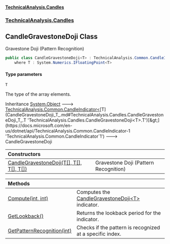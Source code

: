 #### [TechnicalAnalysis.Candles](Atypical.TechnicalAnalysis.Candles.md 'Atypical.TechnicalAnalysis.Candles')
### [TechnicalAnalysis.Candles](Atypical.TechnicalAnalysis.Candles.md#TechnicalAnalysis.Candles 'TechnicalAnalysis.Candles')

## CandleGravestoneDoji<T> Class

Gravestone Doji (Pattern Recognition)

```csharp
public class CandleGravestoneDoji<T> : TechnicalAnalysis.Common.CandleIndicator<T>
    where T : System.Numerics.IFloatingPoint<T>
```
#### Type parameters

<a name='TechnicalAnalysis.Candles.CandleGravestoneDoji_T_.T'></a>

`T`

The type of the array elements.

Inheritance [System.Object](https://docs.microsoft.com/en-us/dotnet/api/System.Object 'System.Object') &#129106; [TechnicalAnalysis.Common.CandleIndicator&lt;](https://docs.microsoft.com/en-us/dotnet/api/TechnicalAnalysis.Common.CandleIndicator-1 'TechnicalAnalysis.Common.CandleIndicator`1')[T](CandleGravestoneDoji_T_.md#TechnicalAnalysis.Candles.CandleGravestoneDoji_T_.T 'TechnicalAnalysis.Candles.CandleGravestoneDoji<T>.T')[&gt;](https://docs.microsoft.com/en-us/dotnet/api/TechnicalAnalysis.Common.CandleIndicator-1 'TechnicalAnalysis.Common.CandleIndicator`1') &#129106; CandleGravestoneDoji<T>

| Constructors | |
| :--- | :--- |
| [CandleGravestoneDoji(T[], T[], T[], T[])](CandleGravestoneDoji_T_.CandleGravestoneDoji(T[],T[],T[],T[]).md 'TechnicalAnalysis.Candles.CandleGravestoneDoji<T>.CandleGravestoneDoji(T[], T[], T[], T[])') | Gravestone Doji (Pattern Recognition) |

| Methods | |
| :--- | :--- |
| [Compute(int, int)](CandleGravestoneDoji_T_.Compute(int,int).md 'TechnicalAnalysis.Candles.CandleGravestoneDoji<T>.Compute(int, int)') | Computes the [CandleGravestoneDoji&lt;T&gt;](CandleGravestoneDoji_T_.md 'TechnicalAnalysis.Candles.CandleGravestoneDoji<T>') indicator. |
| [GetLookback()](CandleGravestoneDoji_T_.GetLookback().md 'TechnicalAnalysis.Candles.CandleGravestoneDoji<T>.GetLookback()') | Returns the lookback period for the indicator. |
| [GetPatternRecognition(int)](CandleGravestoneDoji_T_.GetPatternRecognition(int).md 'TechnicalAnalysis.Candles.CandleGravestoneDoji<T>.GetPatternRecognition(int)') | Checks if the pattern is recognized at a specific index. |

